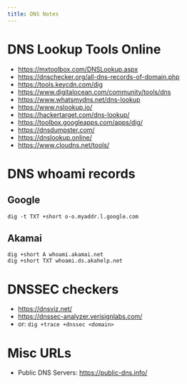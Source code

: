 ```yaml
---
title: DNS Notes
---
```


# DNS Lookup Tools Online

* https://mxtoolbox.com/DNSLookup.aspx
* https://dnschecker.org/all-dns-records-of-domain.php
* https://tools.keycdn.com/dig
* https://www.digitalocean.com/community/tools/dns
* https://www.whatsmydns.net/dns-lookup
* https://www.nslookup.io/
* https://hackertarget.com/dns-lookup/
* https://toolbox.googleapps.com/apps/dig/
* https://dnsdumpster.com/
* https://dnslookup.online/
* https://www.cloudns.net/tools/

# DNS whoami records

## Google

```
dig -t TXT +short o-o.myaddr.l.google.com
```

## Akamai

```
dig +short A whoami.akamai.net 
dig +short TXT whoami.ds.akahelp.net 
```

# DNSSEC checkers

* https://dnsviz.net/
* https://dnssec-analyzer.verisignlabs.com/
* or: `dig +trace +dnssec <domain>`

# Misc URLs

* Public DNS Servers: https://public-dns.info/